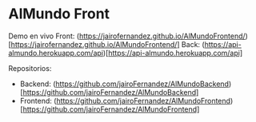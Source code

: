 # AlMundo Front

Demo en vivo
Front: (https://jairofernandez.github.io/AlMundoFrontend/)[https://jairofernandez.github.io/AlMundoFrontend/]
Back: (https://api-almundo.herokuapp.com/api)[https://api-almundo.herokuapp.com/api]

Repositorios:
- Backend: (https://github.com/jairoFernandez/AlMundoBackend)[https://github.com/jairoFernandez/AlMundoBackend]
- Frontend: (https://github.com/jairoFernandez/AlMundoFrontend)[https://github.com/jairoFernandez/AlMundoFrontend]

